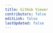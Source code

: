 ```yaml
---
title: GitHub Viewer
contributors: false
editLink: false
lastUpdated: false
---
```


<ClientOnly>
<GitHubRepoViewer />
</ClientOnly>